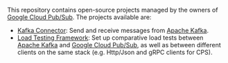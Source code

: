 This repository contains open-source projects managed by the owners of
[Google Cloud Pub/Sub](https://cloud.google.com/pubsub/). The projects
available are:

* [Kafka Connector](https://github.com/GoogleCloudPlatform/pubsub/tree/master/kafka-connector):
  Send and receive messages from [Apache Kafka](http://kafka.apache.org).
* [Load Testing Framework](https://github.com/GoogleCloudPlatform/pubsub/tree/master/load-test-framework):
  Set up comparative load tests between [Apache Kafka](http://kafka.apache.org)
  and [Google Cloud Pub/Sub](https://cloud.google.com/pubsub/), as well as
  between different clients on the same stack (e.g. Http/Json and gRPC clients
  for CPS).
